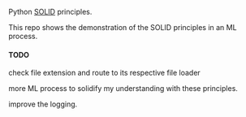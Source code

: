 Python [SOLID](https://realpython.com/solid-principles-python/) principles.


This repo shows the demonstration of the SOLID principles in an ML process.

#### TODO
check file extension and route to its respective file loader

more ML process to solidify my understanding with these principles.

improve the logging.